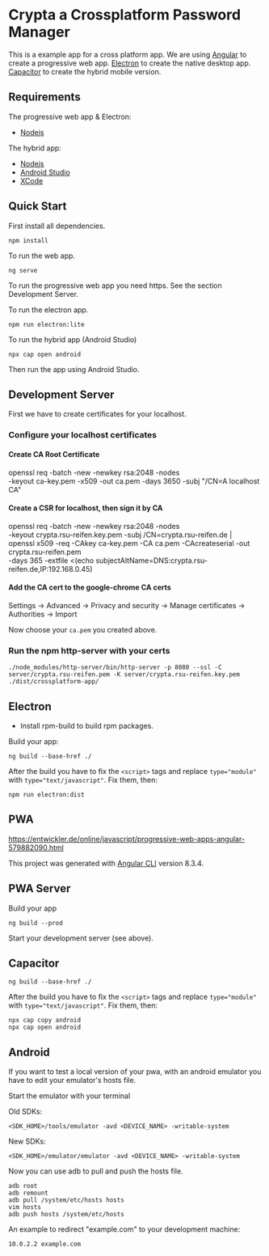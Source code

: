 # Crypta a Crossplatform Password Manager

This is a example app for a cross platform app.
We are using [Angular](https://angular.io/) to create a progressive web app.
[Electron](https://electronjs.org/) to create the native desktop app.
[Capacitor](https://capacitor.ionicframework.com/) to create the hybrid mobile version.

## Requirements

The progressive web app & Electron:

- [Nodejs](https://nodejs.org/en/)

The hybrid app:

- [Nodejs](https://nodejs.org/en/)
- [Android Studio](https://developer.android.com/studio)
- [XCode](https://developer.apple.com/xcode/)

## Quick Start

First install all dependencies.

    npm install

To run the web app.

    ng serve

To run the progressive web app you need https. See the section Development Server.

To run the electron app.

    npm run electron:lite

To run the hybrid app (Android Studio)

    npx cap open android

Then run the app using Android Studio.

## Development Server

First we have to create certificates for your localhost.

### Configure your localhost certificates

#### Create CA Root Certificate

openssl req -batch -new -newkey rsa:2048 -nodes \
 -keyout ca-key.pem -x509 -out ca.pem -days 3650 -subj "/CN=A localhost CA"

#### Create a CSR for localhost, then sign it by CA

openssl req -batch -new -newkey rsa:2048 -nodes \
 -keyout crypta.rsu-reifen.key.pem -subj /CN=crypta.rsu-reifen.de | \
 openssl x509 -req -CAkey ca-key.pem -CA ca.pem -CAcreateserial -out crypta.rsu-reifen.pem \
 -days 365 -extfile <(echo subjectAltName=DNS:crypta.rsu-reifen.de,IP:192.168.0.45)

#### Add the CA cert to the google-chrome CA certs

Settings -> Advanced -> Privacy and security -> Manage certificates -> Authorities -> Import

Now choose your `ca.pem` you created above.

### Run the npm http-server with your certs

    ./node_modules/http-server/bin/http-server -p 8080 --ssl -C server/crypta.rsu-reifen.pem -K server/crypta.rsu-reifen.key.pem  ./dist/crossplatform-app/

## Electron

- Install rpm-build to build rpm packages.

Build your app:

    ng build --base-href ./

After the build you have to fix the `<script>` tags and replace `type="module"` with `type="text/javascript"`. Fix them, then:

    npm run electron:dist

## PWA

https://entwickler.de/online/javascript/progressive-web-apps-angular-579882090.html

This project was generated with [Angular CLI](https://github.com/angular/angular-cli) version 8.3.4.

## PWA Server

Build your app

    ng build --prod

Start your development server (see above).

## Capacitor

    ng build --base-href ./

After the build you have to fix the `<script>` tags and replace `type="module"` with `type="text/javascript"`. Fix them, then:

    npx cap copy android
    npx cap open android

## Android

If you want to test a local version of your pwa, with an android emulator you have to edit your emulator's hosts file.

Start the emulator with your terminal

Old SDKs:

    <SDK_HOME>/tools/emulator -avd <DEVICE_NAME> -writable-system

New SDKs:

    <SDK_HOME>/emulator/emulator -avd <DEVICE_NAME> -writable-system

Now you can use adb to pull and push the hosts file.

    adb root
    adb remount
    adb pull /system/etc/hosts hosts
    vim hosts
    adb push hosts /system/etc/hosts

An example to redirect "example.com" to your development machine:

    10.0.2.2 example.com
